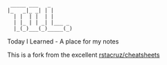 ```
 _____ ___   _       
|_   _|_ _| | |      
  | |  | |  | |      
  | |_ | | _| |___ _ 
  |_(_)___(_)_____(_)
```                     

Today I Learned - A place for my notes

This is a fork from the excellent [rstacruz/cheatsheets](https://github.com/rstacruz/cheatsheets)
